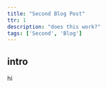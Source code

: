 ```yaml
---
title: "Second Blog Post"
ttr: 1
description: "does this work?"
tags: ['Second', 'Blog']
---
```


## intro

hi
